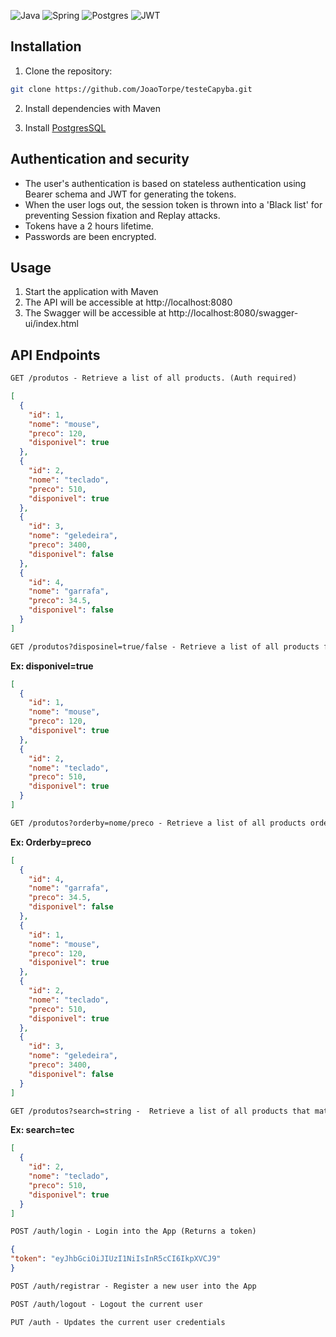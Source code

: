 ![Java](https://img.shields.io/badge/java-%23ED8B00.svg?style=for-the-badge&logo=openjdk&logoColor=white)
![Spring](https://img.shields.io/badge/spring-%236DB33F.svg?style=for-the-badge&logo=spring&logoColor=white)
![Postgres](https://img.shields.io/badge/postgres-%23316192.svg?style=for-the-badge&logo=postgresql&logoColor=white)
![JWT](https://img.shields.io/badge/JWT-black?style=for-the-badge&logo=JSON%20web%20tokens)

## Installation

1. Clone the repository:

```bash
git clone https://github.com/JoaoTorpe/testeCapyba.git
```

2. Install dependencies with Maven

3. Install [PostgresSQL](https://www.postgresql.org/)

## Authentication and security
- The user's authentication is based on stateless authentication using Bearer schema and JWT for generating the tokens.
- When the user logs out, the session token is thrown into a 'Black list' for preventing Session fixation and Replay attacks.
- Tokens have a 2 hours lifetime.
- Passwords are been encrypted.
 


## Usage

1. Start the application with Maven
2. The API will be accessible at http://localhost:8080
3. The Swagger will be accessible at http://localhost:8080/swagger-ui/index.html

## API Endpoints
```markdown
GET /produtos - Retrieve a list of all products. (Auth required)
```
```json
[
  {
    "id": 1,
    "nome": "mouse",
    "preco": 120,
    "disponivel": true
  },
  {
    "id": 2,
    "nome": "teclado",
    "preco": 510,
    "disponivel": true
  },
  {
    "id": 3,
    "nome": "geledeira",
    "preco": 3400,
    "disponivel": false
  },
  {
    "id": 4,
    "nome": "garrafa",
    "preco": 34.5,
    "disponivel": false
  }
]
```
```markdown
GET /produtos?disposinel=true/false - Retrieve a list of all products filtered by the boolean 'disponivel'
```
**Ex: disponivel=true**
```json
[
  {
    "id": 1,
    "nome": "mouse",
    "preco": 120,
    "disponivel": true
  },
  {
    "id": 2,
    "nome": "teclado",
    "preco": 510,
    "disponivel": true
  }
]
```

```markdown
GET /produtos?orderby=nome/preco - Retrieve a list of all products ordered by 'nome'  or 'preco'
```
**Ex: Orderby=preco**
```json
[
  {
    "id": 4,
    "nome": "garrafa",
    "preco": 34.5,
    "disponivel": false
  },
  {
    "id": 1,
    "nome": "mouse",
    "preco": 120,
    "disponivel": true
  },
  {
    "id": 2,
    "nome": "teclado",
    "preco": 510,
    "disponivel": true
  },
  {
    "id": 3,
    "nome": "geledeira",
    "preco": 3400,
    "disponivel": false
  }
]
```

```markdown
GET /produtos?search=string -  Retrieve a list of all products that matches with the inputed string
```
**Ex: search=tec**
```json
[
  {
    "id": 2,
    "nome": "teclado",
    "preco": 510,
    "disponivel": true
  }
]
```

```markdown
POST /auth/login - Login into the App (Returns a token)
```
```json
{
"token": "eyJhbGciOiJIUzI1NiIsInR5cCI6IkpXVCJ9"
}
```
```markdown
POST /auth/registrar - Register a new user into the App
```
```markdown
POST /auth/logout - Logout the current user
```
```markdown
PUT /auth - Updates the current user credentials
```


